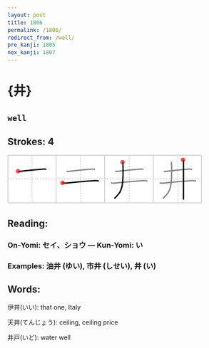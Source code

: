 ```yaml
---
layout: post
title: 1806
permalink: /1806/
redirect_from: /well/
pre_kanji: 1805
nex_kanji: 1807
---
```


# {井}

## `well`

## Strokes: 4

<div class="stroke"><img src="../images/E4BA95.png" /></div>

## Reading:

### On-Yomi: セイ、ショウ &mdash; Kun-Yomi: い

### Examples: 油井 (ゆい), 市井 (しせい), 井 (い)

## Words:

伊井(いい): that one, Italy

天井(てんじょう): ceiling, ceiling price

井戸(いど): water well
